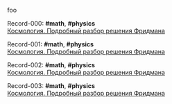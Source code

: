 foo


Record-000: **#math**, **#physics**  
[Космология. Подробный разбор решения Фридмана](https://habr.com/ru/post/507098/)

Record-001: **#math**, **#physics**  
[Космология. Подробный разбор решения Фридмана](https://habr.com/ru/post/507098/)

Record-002: **#math**, **#physics**  
[Космология. Подробный разбор решения Фридмана](https://habr.com/ru/post/507098/)

Record-003: **#math**, **#physics**  
[Космология. Подробный разбор решения Фридмана](https://habr.com/ru/post/507098/)